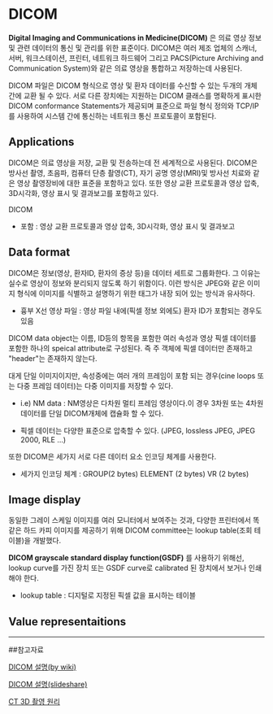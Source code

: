# DICOM
**Digital Imaging and Communications in Medicine(DICOM)** 은 의료 영상 정보 및 관련 데이터의 통신 및 관리를 위한 표준이다. DICOM은 여러 제조 업체의 
스캐너, 서버, 워크스테이션, 프린터, 네트워크 하드웨어 그리고 PACS(Picture Archiving and Communication System)와 같은 의료 영상을 통합하고
저장하는데 사용된다.


DICOM 파일은 DICOM 형식으로 영상 및 환자 데이터를 수신할 수 있는 두개의 개체 간에 교환 될 수 있다. 서로 다른 장치에는 지원하는 DICOM 클래스를
명확하게 표시한 DICOM conformance Statements가 제공되며 표준으로 파일 형식 정의와 TCP/IP를 사용하여 시스템 간에 통신하는 네트워크 통신 프로토콜이
포함된다.


## Applications
DICOM은 의료 영상을 저장, 교환 및 전송하는데 전 세계적으로 사용된다. DICOM은 방사선 촬영, 초음파, 컴퓨터 단층 촬영(CT), 자기 공명 영상(MRI)및 방사선 
치료와 같은 영상 촬영장비에 대한 표준을 포함하고 있다. 또한 영상 교환 프로토콜과 영상 압축, 3D시각화, 영상 표시 및 결과보고를 포함하고 있다.

DICOM 
* 포함 : 영상 교환 프로토콜과 영상 압축, 3D시각화, 영상 표시 및 결과보고

## Data format
DICOM은 정보(영상, 환자ID, 환자의 증상 등)을 데이터 세트로 그룹화한다. 그 이유는 실수로 영상이 정보와 분리되지 않도록 하기 위함이다.
이런 방식은 JPEG와 같은 이미지 형식에 이미지를 식별하고 설명하기 위한 태그가 내장 되어 있는 방식과 유사하다. 

* 흉부 X선 영상 파일 : 영상 파일 내에(픽셀 정보 외에도) 환자 ID가 포함되는 경우도 있음

DICOM data object는 이름, ID등의 항목을 포함한 여러 속성과 영상 픽셀 데이터를 포함한 하나의 speical attribute로 구성된다. 즉 주 객체에 
픽셀 데이터만 존재하고 "header"는 존재하지 않는다.

대게 단일 이미지이지만, 속성중에는 여러 개의 프레임이 포함 되는 경우(cine loops 또는 다중 프레임 데이터)는 다중 이미지를 저장할 수 있다.

* i.e) NM data : NM영상은 다차원 멀티 프레임 영상이다.이 경우 3차원 또는 4차원 데이터를 단일 DICOM개체에 캡슐화 할 수 있다.

* 픽셀 데이터는 다양한 표준으로 압축할 수 있다. (JPEG, lossless JPEG, JPEG 2000, RLE ...)

또한 DICOM은 세가지 서로 다른 데이터 요소 인코딩 체계를 사용한다. 

* 세가지 인코딩 체계 : GROUP(2 bytes) ELEMENT (2 bytes) VR (2 bytes)

## Image display

동일한 그레이 스케일 이미지를 여러 모니터에서 보여주는 것과, 다양한 프린터에서 똑같은 하드 카피 이미지를 제공하기 위해 DICOM committee는  lookup
table(조회 테이블)을 개발했다.

**DICOM grayscale standard display function(GSDF)** 를 사용하기 위해선, lookup curve를 가진 장치 또는 GSDF curve로 calibrated 된 장치에서 보거나
인쇄해야 한다. 

* lookup table : 디지털로 지정된 픽셀 값을 표시하는 테이블
 
 
## Value representaitions
---------

##참고자료

[DICOM 설명(by wiki)](https://en.wikipedia.org/wiki/DICOM)

[DICOM 설명(slideshare)](https://slidesplayer.org/slide/12934045/)

[CT 3D 촬영 원리](http://www.ucdenver.edu/academics/colleges/medicalschool/departments/Radiology/About%20Us/Faculty/education-research-portal/Pages/filtbackproj.aspx)
